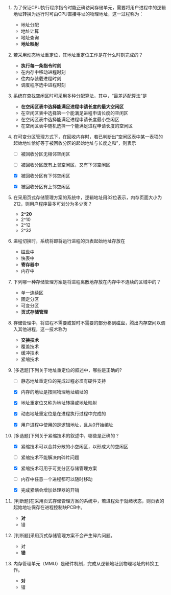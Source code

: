 1. 为了保证CPU执行程序指令时能正确访问存储单元，需要将用户进程中的逻辑地址转换为运行时可由CPU直接寻址的物理地址，这一过程称为：
	* 地址分配
	* 地址计算
	* 地址查询
	* **地址映射**


2. 若采用动态地址重定位，其地址重定位工作是在什么时刻完成的？
	* **执行每一条指令时刻**
	* 在内存中移动进程时刻
	* 往内存装载进程时刻
	* 调度程序选中进程时刻

3. 系统在查找空闲区时可采用多种分配算法，其中，“最差适配算法”是
	* **在空闲区表中选择能满足进程申请长度的最大空闲区**
	* 在空闲区表中选择第一个能满足进程申请长度的空闲区
	* 在空闲区表中选择能满足进程申请长度最小空闲区
	* 在空闲区表中随机选择一个能满足进程申请长度的空闲区


4. 在可变分区管理方式下，在回收内存时，若已判断出“空闲区表中某一表项的起始地址恰好等于被回收分区的起始地址与长度之和”，则表示
	- [ ] 被回收分区无相邻空闲区
	- [ ] 被回收分区既有上邻空闲区，又有下邻空闲区
	- [X] 被回收分区有下邻空闲区
	- [X] 被回收分区有上邻空闲区


5. 在采用页式存储管理方案的系统中，逻辑地址用32位表示，内存页面大小为212，则用户程序最多可划分为多少页？
	* **2^20**
	* 2^10
	* 2^12
	* 2^32


6. 进程切换时，系统将即将运行进程的页表起始地址存放在
	* 磁盘中
	* 快表中
	* **寄存器中**
	* 内存中


7. 下列哪一种存储管理方案是将进程离散地存放在内存中不连续的区域中的？
	* 单一连续区
	* 固定分区
	* 可变分区
	* **页式存储管理**


8. 存储管理中，将进程不需要或暂时不需要的部分移到磁盘，腾出内存空间以调入其他进程，这一技术称为
	* **交换技术**
	* 覆盖技术
	* 缓冲技术
	* 紧缩技术


9. [多选题]下列关于地址重定位的叙述中，哪些是正确的?
	- [ ] 静态地址重定位的完成过程必须有硬件支持
	- [X] 内存的地址是按照物理地址编址的
	- [X] 地址重定位又称为地址转换或地址映射
	- [X] 动态地址重定位是在进程执行过程中完成的
	- [X] 用户进程中使用的是逻辑地址，且从0开始编址


10. [多选题]下列关于紧缩技术的叙述中，哪些是正确的？
	- [X] 紧缩技术可以合并分散的小空闲区，以形成大的空闲区
	- [ ] 紧缩技术不能解决内碎片问题
	- [X] 紧缩技术可用于可变分区存储管理方案
	- [ ] 内存中任意一个进程都可以随时移动
	- [X] 完成紧缩会增加处理器的开销


11. [判断题]在采用页式存储管理方案的系统中，若进程处于就绪状态，则页表的起始地址保存在进程控制块PCB中。
	* **对**
	* 错


12. [判断题]采用页式存储管理方案不会产生碎片问题。
	* 对
	* **错**

13. 内存管理单元（MMU）是硬件机制，完成从逻辑地址到物理地址的转换工作。
	* **对**
	* 错

